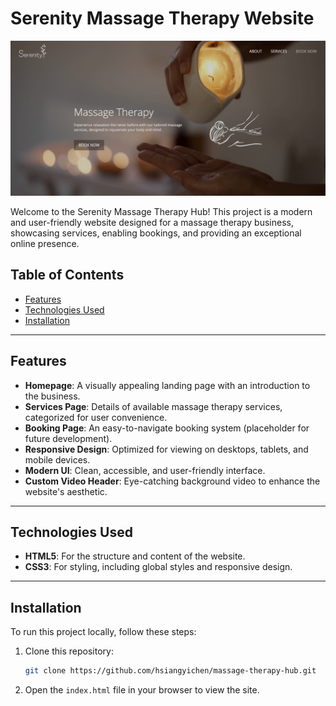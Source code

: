 # Serenity Massage Therapy Website

![Serenity Massage Logo](assets/images/website.png)

Welcome to the Serenity Massage Therapy Hub! This project is a modern and user-friendly website designed for a massage therapy business, showcasing services, enabling bookings, and providing an exceptional online presence.

## Table of Contents

- [Features](#features)
- [Technologies Used](#technologies-used)
- [Installation](#installation)

---

## Features

- **Homepage**: A visually appealing landing page with an introduction to the business.
- **Services Page**: Details of available massage therapy services, categorized for user convenience.
- **Booking Page**: An easy-to-navigate booking system (placeholder for future development).
- **Responsive Design**: Optimized for viewing on desktops, tablets, and mobile devices.
- **Modern UI**: Clean, accessible, and user-friendly interface.
- **Custom Video Header**: Eye-catching background video to enhance the website's aesthetic.

---

## Technologies Used

- **HTML5**: For the structure and content of the website.
- **CSS3**: For styling, including global styles and responsive design.

---

## Installation

To run this project locally, follow these steps:

1. Clone this repository:
   ```bash
   git clone https://github.com/hsiangyichen/massage-therapy-hub.git
   ```
2. Open the `index.html` file in your browser to view the site.
